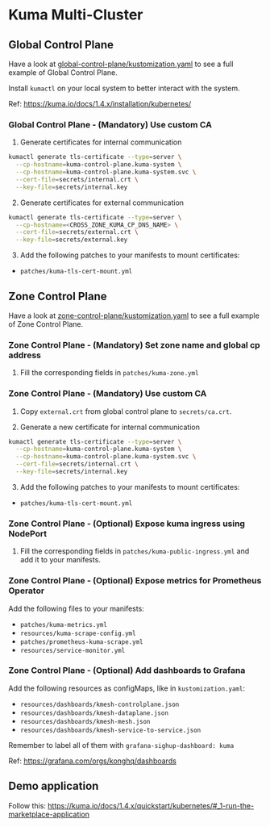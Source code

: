 # Kuma Multi-Cluster

## Global Control Plane

Have a look at [global-control-plane/kustomization.yaml](global-control-plane/kustomization.yaml) to see a full example of Global Control Plane.

Install `kumactl` on your local system to better interact with the system.

Ref: <https://kuma.io/docs/1.4.x/installation/kubernetes/>

### Global Control Plane - (Mandatory) Use custom CA

1. Generate certificates for internal communication

```bash
kumactl generate tls-certificate --type=server \
  --cp-hostname=kuma-control-plane.kuma-system \
  --cp-hostname=kuma-control-plane.kuma-system.svc \
  --cert-file=secrets/internal.crt \
  --key-file=secrets/internal.key

```

2. Generate certificates for external communication

```bash
kumactl generate tls-certificate --type=server \
  --cp-hostname=<CROSS_ZONE_KUMA_CP_DNS_NAME> \
  --cert-file=secrets/external.crt \
  --key-file=secrets/external.key
```

3. Add the following patches to your manifests to mount certificates:
- `patches/kuma-tls-cert-mount.yml`

## Zone Control Plane

Have a look at [zone-control-plane/kustomization.yaml](zone-control-plane/kustomization.yaml) to see a full example of Zone Control Plane.

### Zone Control Plane - (Mandatory) Set zone name and global cp address

1. Fill the corresponding fields in `patches/kuma-zone.yml`

### Zone Control Plane - (Mandatory) Use custom CA

1. Copy `external.crt` from global control plane to `secrets/ca.crt`.

2. Generate a new certificate for internal communication

```bash
kumactl generate tls-certificate --type=server \
  --cp-hostname=kuma-control-plane.kuma-system \
  --cp-hostname=kuma-control-plane.kuma-system.svc \
  --cert-file=secrets/internal.crt \
  --key-file=secrets/internal.key

```

3. Add the following patches to your manifests to mount certificates:
- `patches/kuma-tls-cert-mount.yml`

### Zone Control Plane - (Optional) Expose kuma ingress using NodePort

1. Fill the corresponding fields in `patches/kuma-public-ingress.yml` and add it to your manifests.

### Zone Control Plane - (Optional) Expose metrics for Prometheus Operator

Add the following files to your manifests:

- `patches/kuma-metrics.yml`
- `resources/kuma-scrape-config.yml`
- `patches/prometheus-kuma-scrape.yml`
- `resources/service-monitor.yml`

### Zone Control Plane - (Optional) Add dashboards to Grafana

Add the following resources as configMaps, like in `kustomization.yaml`:

- `resources/dashboards/kmesh-controlplane.json`
- `resources/dashboards/kmesh-dataplane.json`
- `resources/dashboards/kmesh-mesh.json`
- `resources/dashboards/kmesh-service-to-service.json`

Remember to label all of them with `grafana-sighup-dashboard: kuma`

Ref: <https://grafana.com/orgs/konghq/dashboards>

## Demo application

Follow this: <https://kuma.io/docs/1.4.x/quickstart/kubernetes/#_1-run-the-marketplace-application>